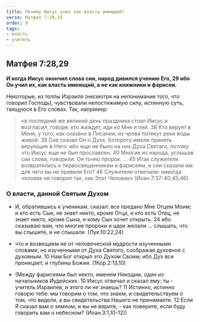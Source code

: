 ```yaml
---
title: Почему Иисус учил как власть имеющий?
verse: Матфея 7:28,29
order: 9
tags: 
- власть
- учитель
---
```


## Матфея 7:28,29

**И когда Иисус окончил слова сии, народ дивился учению Его, 29 ибо Он учил их, как власть имеющий, а не как книжники и фарисеи.**

Некоторые, из толпы Израиля (несмотря на непонимание того, что говорил Господь), чувствовали непостижимую силу, истинную суть, таящуюся в Его словах. Так, например: 

>«в последний же великий день праздника стоял Иисус и возгласил, говоря: кто жаждет, иди ко Мне и пей. 38 Кто верует в Меня, у того, как сказано в Писании, из чрева потекут реки воды живой. 39 Сие сказал Он о Духе, Которого имели принять верующие в Него: ибо еще не было на них Духа Святаго, потому что Иисус еще не был прославлен. 40 Многие из народа, услышав сии слова, говорили: Он точно пророк. … 45 Итак служители возвратились к первосвященникам и фарисеям, и сии сказали им: для чего вы не привели Его? 46 Служители отвечали: никогда человек не говорил так, как Этот Человек» (Иоан.7:37-40,45,46).

### О власти, данной Святым Духом

- И, обратившись к ученикам, сказал: все предано Мне Отцем Моим; и кто есть Сын, не знает никто, кроме Отца, и кто есть Отец, не знает никто, кроме Сына, и кому Сын хочет открыть. 24 ибо сказываю вам, что многие пророки и цари желали … слышать, что вы слышите, и не слышали. (Лук.10:22,24)
- что и возвещаем не от человеческой мудрости изученными словами, но изученными от Духа Святого, соображая духовное с духовным. 10 Нам Бог открыл это Духом Своим; ибо Дух все проницает, и глубины Божии. (1Кор.2:13,10)

- (Между фарисеями был некто, именем Никодим, один из начальников Иудейских. 10 Иисус отвечал и сказал ему: ты - учитель Израилев, и этого ли не знаешь? 11 Истинно, истинно говорю тебе: мы говорим о том, что знаем, и свидетельствуем о том, что видели, а вы свидетельства Нашего не принимаете. 12 Если Я сказал вам о земном, и вы не верите, - как поверите, если буду говорить вам о небесном? (Иоан.3:1,10-12))